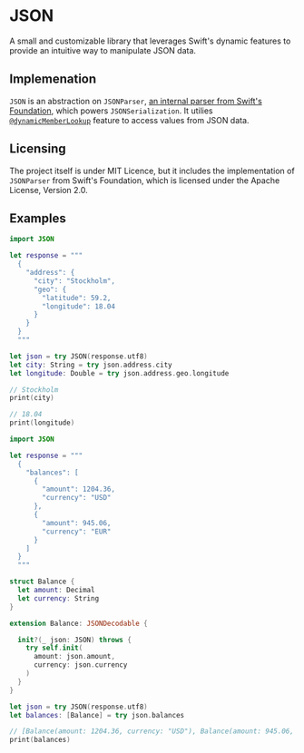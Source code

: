 # JSON

A small and customizable library that leverages Swift's dynamic features to provide an intuitive way to manipulate JSON data.

## Implemenation

`JSON` is an abstraction on `JSONParser`, [an internal parser from Swift's Foundation](https://github.com/swiftlang/swift-corelibs-foundation/blob/main/Sources/Foundation/JSONSerialization%2BParser.swift), which powers `JSONSerialization`. It utilies [`@dynamicMemberLookup`](https://github.com/apple/swift-evolution/blob/main/proposals/0195-dynamic-member-lookup.md) feature to access values from JSON data.

## Licensing

The project itself is under MIT Licence, but it includes the implementation of `JSONParser` from Swift's Foundation, which is licensed under the Apache License, Version 2.0.

## Examples

```swift
import JSON

let response = """
  {
    "address": {
      "city": "Stockholm",
      "geo": {
        "latitude": 59.2,
        "longitude": 18.04
      }
    }
  }
  """

let json = try JSON(response.utf8)
let city: String = try json.address.city
let longitude: Double = try json.address.geo.longitude

// Stockholm
print(city)

// 18.04
print(longitude)
```

```swift
import JSON

let response = """
  {
    "balances": [
      {
        "amount": 1204.36,
        "currency": "USD"
      },
      {
        "amount": 945.06,
        "currency": "EUR"
      }
    ]
  }
  """

struct Balance {
  let amount: Decimal
  let currency: String
}

extension Balance: JSONDecodable {

  init?(_ json: JSON) throws {
    try self.init(
      amount: json.amount,
      currency: json.currency
    )
  }
}

let json = try JSON(response.utf8)
let balances: [Balance] = try json.balances

// [Balance(amount: 1204.36, currency: "USD"), Balance(amount: 945.06, currency: "EUR")]
print(balances)
```
